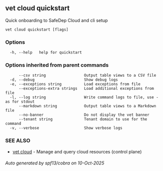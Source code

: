 ## vet cloud quickstart

Quick onboarding to SafeDep Cloud and cli setup

```
vet cloud quickstart [flags]
```

### Options

```
  -h, --help   help for quickstart
```

### Options inherited from parent commands

```
      --csv string                 Output table views to a CSV file
  -d, --debug                      Show debug logs
  -e, --exceptions string          Load exceptions from file
      --exceptions-extra strings   Load additional exceptions from file
  -l, --log string                 Write command logs to file, use - as for stdout
      --markdown string            Output table views to a Markdown file
      --no-banner                  Do not display the vet banner
      --tenant string              Tenant domain to use for the command
  -v, --verbose                    Show verbose logs
```

### SEE ALSO

* [vet cloud](vet_cloud.md)	 - Manage and query cloud resources (control plane)

###### Auto generated by spf13/cobra on 10-Oct-2025
